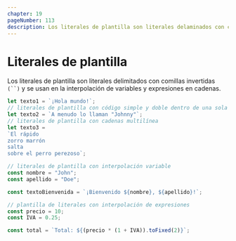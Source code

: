```yaml
---
chapter: 19
pageNumber: 113
description: Los literales de plantilla son literales delaminados con comillas invertidas (` `) y se usan en la interpolación de variables y expresiones en cadenas.
---
```

# Literales de plantilla

Los literales de plantilla son literales delimitados con comillas invertidas `(``)` y se usan en la interpolación de variables y expresiones en cadenas.

```javascript
let texto1 = `¡Hola mundo!`;
// literales de plantilla con código simple y doble dentro de una sola cadena
let texto2 = `A menudo lo llaman "Johnny"`;
// literales de plantilla con cadenas multilínea
let texto3 =
`El rápido
zorro marrón
salta
sobre el perro perezoso`;

// literales de plantilla con interpolación variable
const nombre = "John";
const apellido = "Doe";

const textoBienvenida = `¡Bienvenido ${nombre}, ${apellido}!`;

// plantilla de literales con interpolación de expresiones
const precio = 10;
const IVA = 0.25;

const total = `Total: ${(precio * (1 + IVA)).toFixed(2)}`;
```

